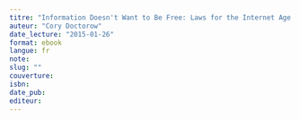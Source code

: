 ```yaml
---
titre: "Information Doesn't Want to Be Free: Laws for the Internet Age "
auteur: "Cory Doctorow"
date_lecture: "2015-01-26"
format: ebook
langue: fr
note:
slug: ""
couverture: 
isbn: 
date_pub: 
editeur: 
---
```

